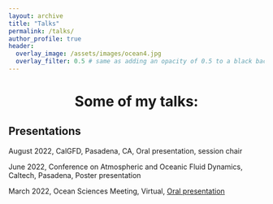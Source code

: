 ```yaml
---
layout: archive
title: "Talks"
permalink: /talks/
author_profile: true
header:
  overlay_image: /assets/images/ocean4.jpg
  overlay_filter: 0.5 # same as adding an opacity of 0.5 to a black background
---
```

# <center> Some of my talks:</center> 
## Presentations
<p> August 2022, CalGFD, Pasadena, CA, Oral presentation, session chair
<p> June 2022, Conference on Atmospheric and Oceanic Fluid Dynamics, Caltech, Pasadena, Poster presentation
<p> March 2022, Ocean Sciences Meeting, Virtual, <a href="https://youtu.be/qQJ7meRUbT8">Oral presentation</a></p>
